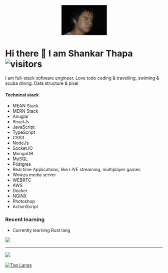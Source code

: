 
<div id="header" align="center">
<!--   <img src="https://media.giphy.com/media/M9gbBd9nbDrOTu1Mqx/giphy.gif" width="100"/> -->
  <img src="smile.gif"/>
</div>

# Hi there 👋 I am Shankar Thapa ![visitors](https://visitor-badge.glitch.me/badge?page_id=shankarthapa.git@github.com:shankarthapa/shankarthapa.git&left_color=green&right_color=red)

<p> I am full-stack software engineer. Love todo coding & travelling, swiming & scuba diving. Data structure & pixel </p>

#### Technical stack
- MEAN Stack
- MERN Stack
- Anuglar
- ReactJs
- JavaScript
- TypeScript
- CSS3
- NodeJs
- Socket.IO
- MongoDB
- MySQL
- Postgres
- Real time Applications, like LIVE streaming, multiplayer games
- Wowza media server
- WEBRTC
- AWS
- Docker
- NGINX
- Photoshop
- ActionScript

### Recent learning
- Currently learning Rust lang

<img src="https://media0.giphy.com/media/26tn33aiTi1jkl6H6/giphy.gif?cid=790b7611b76b3e24140963d91743ec8febc22dd8bae2d541&rid=giphy.gif&ct=g"/>

---
            
  <img float="right" height="180em" src="https://github-readme-stats.vercel.app/api?username=shankarthapa&show_icons=true&hide_border=true&&count_private=true&include_all_commits=true" />

[![Top Langs](https://github-readme-stats.vercel.app/api/top-langs/?username=shankarthapa)](https://github.com/shankarthapa)

    
  

  

  



<!--
**shankarthapa/shankarthapa** is a ✨ _special_ ✨ repository because its `README.md` (this file) appears on your GitHub profile.

Here are some ideas to get you started:

- 🔭 I’m currently working on ...
- 🌱 I’m currently learning ...
- 👯 I’m looking to collaborate on ...
- 🤔 I’m looking for help with ...
- 💬 Ask me about ...
- 📫 How to reach me: ...
- 😄 Pronouns: ...
- ⚡ Fun fact: ...
-->
